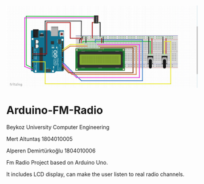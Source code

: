 ![schematic](https://github.com/mertfozzy/Arduino-FM-Radio/blob/main/mert's%20circuit/schematic.jpg?raw=true)
# Arduino-FM-Radio
Beykoz University Computer Engineering


Mert Altuntaş 1804010005

Alperen Demirtürkoğlu 1804010006



Fm Radio Project based on Arduino Uno.

It includes LCD display, can make the user listen to real radio channels.
